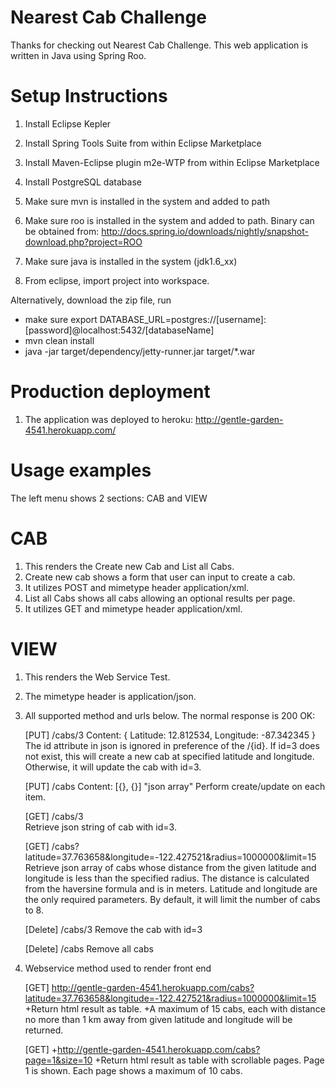 Nearest Cab Challenge
=====================

Thanks for checking out Nearest Cab Challenge. This web application is written in Java using Spring Roo.


Setup Instructions
==================
1. Install Eclipse Kepler 
2. Install Spring Tools Suite from within Eclipse Marketplace
3. Install Maven-Eclipse plugin m2e-WTP from within Eclipse Marketplace
4. Install PostgreSQL database
4. Make sure mvn is installed in the system and added to path
5. Make sure roo is installed in the system and added to path. Binary can be obtained from:
   http://docs.spring.io/downloads/nightly/snapshot-download.php?project=ROO

6. Make sure java is installed in the system (jdk1.6_xx)
7. From eclipse, import project into workspace.


Alternatively, download the zip file, run

+ make sure export DATABASE_URL=postgres://[username]:[password]@localhost:5432/[databaseName]
+ mvn clean install
+ java -jar target/dependency/jetty-runner.jar target/*.war


Production deployment
=====================
1. The application was deployed to heroku:
   http://gentle-garden-4541.herokuapp.com/


Usage examples
==============
The left menu shows 2 sections: CAB and VIEW

CAB
===
1. This renders the Create new Cab and List all Cabs. 
2. Create new cab shows a form that user can input to create a cab. 
3. It utilizes POST and mimetype header application/xml.
4. List all Cabs shows all cabs allowing an optional results per page.
5. It utilizes GET and mimetype header application/xml.

VIEW
====
1. This renders the Web Service Test.
2. The mimetype header is application/json.
3. All supported method and urls below. The normal response is 200 OK:

   [PUT]
   /cabs/3  Content: { Latitude: 12.812534, Longitude: -87.342345 }
   The id attribute in json is ignored in preference of the /{id}.
   If id=3 does not exist, this will create a new cab at specified latitude and longitude.
   Otherwise, it will update the cab with id=3.  

   [PUT]
   /cabs    Content: [{}, {}]  "json array"
   Perform create/update on each item. 
   
   [GET]
   /cabs/3  
   Retrieve json string of cab with id=3. 

   [GET]
   /cabs?latitude=37.763658&longitude=-122.427521&radius=1000000&limit=15  
   Retrieve json array of cabs whose distance from the given latitude and longitude is less than the specified radius.
   The distance is calculated from the haversine formula and is in meters.
   Latitude and longitude are the only required parameters. By default, it will limit the number of cabs to 8.
   
   [Delete]
   /cabs/3
   Remove the cab with id=3
   
   [Delete]
   /cabs
   Remove all cabs
   
4. Webservice method used to render front end

   [GET]
   http://gentle-garden-4541.herokuapp.com/cabs?latitude=37.763658&longitude=-122.427521&radius=1000000&limit=15
   +Return html result as table.
   +A maximum of 15 cabs, each with distance no more than 1 km away from given latitude and longitude will be returned.
   
   [GET]
   +http://gentle-garden-4541.herokuapp.com/cabs?page=1&size=10
   +Return html result as table with scrollable pages. Page 1 is shown. Each page shows a maximum of 10 cabs.
   
   



